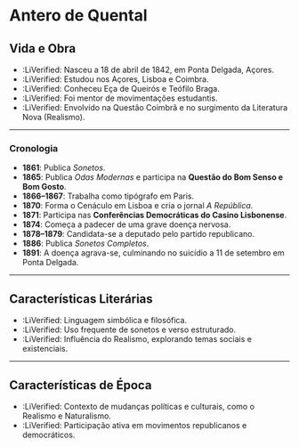 # Antero de Quental

## Vida e Obra
- :LiVerified: Nasceu a 18 de abril de 1842, em Ponta Delgada, Açores.
- :LiVerified: Estudou nos Açores, Lisboa e Coimbra.
- :LiVerified: Conheceu Eça de Queirós e Teófilo Braga.
- :LiVerified: Foi mentor de movimentações estudantis.
- :LiVerified: Envolvido na Questão Coimbrã e no surgimento da Literatura Nova (Realismo).

---

### Cronologia
- **1861**: Publica *Sonetos*.
- **1865**: Publica *Odas Modernas* e participa na **Questão do Bom Senso e Bom Gosto**.
- **1866–1867**: Trabalha como tipógrafo em Paris.
- **1870**: Forma o Cenáculo em Lisboa e cria o jornal *A República*.
- **1871**: Participa nas **Conferências Democráticas do Casino Lisbonense**.
- **1874**: Começa a padecer de uma grave doença nervosa.
- **1878–1879**: Candidata-se a deputado pelo partido republicano.
- **1886**: Publica *Sonetos Completos*.
- **1891**: A doença agrava-se, culminando no suicídio a 11 de setembro em Ponta Delgada.

---

## Características Literárias
- :LiVerified: Linguagem simbólica e filosófica.
- :LiVerified: Uso frequente de sonetos e verso estruturado.
- :LiVerified: Influência do Realismo, explorando temas sociais e existenciais.

---

## Características de Época
- :LiVerified: Contexto de mudanças políticas e culturais, como o Realismo e Naturalismo.
- :LiVerified: Participação ativa em movimentos republicanos e democráticos.
